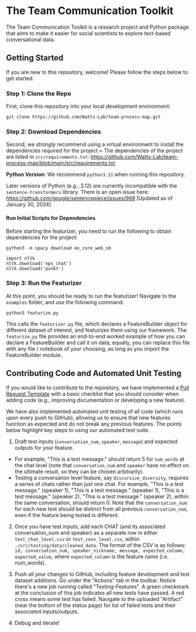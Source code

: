 # The Team Communication Toolkit
The Team Communication Toolkit is a research project and Python package that aims to make it easier for social scientists to explore text-based conversational data.

## Getting Started

If you are new to this repository, welcome! Please follow the steps below to get started.

### Step 1: Clone the Repo
First, clone this repository into your local development environment: 

```
git clone https://github.com/Watts-Lab/team-process-map.git
```

### Step 2: Download Dependencies
Second, we *strongly* recommend using a virtual environment to install the dependencies required for the project.=
The dependencies of the project are listed in `src/requirements.txt`: https://github.com/Watts-Lab/team-process-map/blob/main/src/requirements.txt

**Python Version**: We recommend `python3.11` when running this repository.

Later versions of Python (e.g., 3.12) are currently incompatible with the `sentence-transformers` library. There is an open issue here: https://github.com/google/sentencepiece/issues/968 [Updated as of January 30, 2024]

#### Run Initial Scripts for Dependencies
Before starting the featurizer, you need to run the following to obtain dependencies for the project:

```
python3 -m spacy download en_core_web_sm
```
```
import nltk
nltk.download('nps_chat')
nltk.download('punkt')
```

### Step 3: Run the Featurizer
At this point, you should be ready to run the featurizer! Navigate to the `examples` folder, and use the following command:

```
python3 featurize.py
```
This calls the `featurizer.py` file, which declares a FeatureBuilder object for different dataset of interest, and featurizes them using our framework. The `featurize.py` file provides an end-to-end worked example of how you can declare a FeatureBuilder and call it on data; equally, you can replace this file with any file / notebook of your choosing, as long as you import the FeatureBuilder module.

## Contributing Code and Automated Unit Testing
If you would like to contribute to the repository, we have implemented a [Pull Request Template](https://github.com/Watts-Lab/team-process-map/blob/main/.github/pull_request_template.md) with a basic checklist that you should consider when adding code (e.g., improving documentation or developing a new feature).

We have also implemented automated unit testing of all code (which runs upon every push to GitHub), allowing us to ensure that new features function as expected and do not break any previous features. The points below highlight key steps to using our automated test suite.

1. Draft test inputs (`conversation_num`, `speaker`, `message`) and expected outputs for your feature. 

- For example,  "This is a test message." should return 5 for `num_words` at the chat level (note that `conversation_num` and `speaker` have no effect on the ultimate result, so they can be chosen arbitrarily).
- Testing a conversation level feature, say `discursive_diversity`, requires a series of chats rather than just one chat. For example, "This is a test message." (speaker 1), "This is a test message." (speaker 1), "This is a test message." (speaker 2), "This is a test message." (speaker 2), within the same conversation, should return 0. Note that the `conversation_num` for each new test should be distinct from all previous `conversation_num`, even if the feature being tested is different.

2. Once you have test inputs, add each CHAT (and its associated conversation_num and speaker) as a separate row in either `test_chat_level.csv` or `test_conv_level.csv`, within `./src/testing/data/cleaned_data`. The format of the CSV is as follows: `id, conversation_num, speaker_nickname, message, expected_column, expected_value`, where `expected_column` is the feature name (i.e. num_words).

3. Push all your changes to GitHub, including feature development and test dataset additions. Go under the "Actions" tab in the toolbar. Notice there's a new job running called "Testing-Features". A green checkmark at the conclusion of this job indicates all new tests have passed. A red cross means some test has failed. Navigate to the uploaded "Artifact" (near the bottom of the status page) for list of failed tests and their associated inputs/outputs.

4. Debug and iterate!
